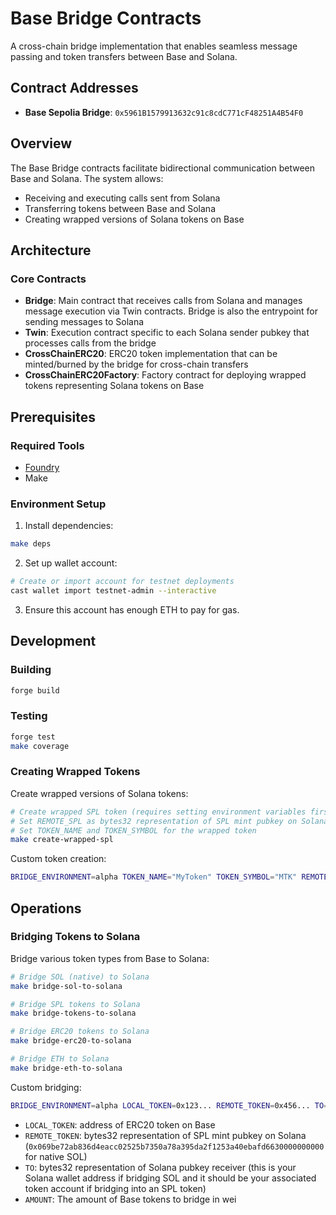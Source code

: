 # Base Bridge Contracts

A cross-chain bridge implementation that enables seamless message passing and token transfers between Base and Solana.

## Contract Addresses

- **Base Sepolia Bridge**: `0x5961B1579913632c91c8cdC771cF48251A4B54F0`

## Overview

The Base Bridge contracts facilitate bidirectional communication between Base and Solana. The system allows:

- Receiving and executing calls sent from Solana
- Transferring tokens between Base and Solana
- Creating wrapped versions of Solana tokens on Base

## Architecture

### Core Contracts

- **Bridge**: Main contract that receives calls from Solana and manages message execution via Twin contracts. Bridge is also the entrypoint for sending messages to Solana
- **Twin**: Execution contract specific to each Solana sender pubkey that processes calls from the bridge
- **CrossChainERC20**: ERC20 token implementation that can be minted/burned by the bridge for cross-chain transfers
- **CrossChainERC20Factory**: Factory contract for deploying wrapped tokens representing Solana tokens on Base

## Prerequisites

### Required Tools

- [Foundry](https://book.getfoundry.sh/getting-started/installation)
- Make

### Environment Setup

1. Install dependencies:

```bash
make deps
```

2. Set up wallet account:

```bash
# Create or import account for testnet deployments
cast wallet import testnet-admin --interactive
```

3. Ensure this account has enough ETH to pay for gas.

## Development

### Building

```bash
forge build
```

### Testing

```bash
forge test
make coverage
```

### Creating Wrapped Tokens

Create wrapped versions of Solana tokens:

```bash
# Create wrapped SPL token (requires setting environment variables first)
# Set REMOTE_SPL as bytes32 representation of SPL mint pubkey on Solana
# Set TOKEN_NAME and TOKEN_SYMBOL for the wrapped token
make create-wrapped-spl
```

Custom token creation:

```bash
BRIDGE_ENVIRONMENT=alpha TOKEN_NAME="MyToken" TOKEN_SYMBOL="MTK" REMOTE_TOKEN=0x1234... forge script CreateTokenScript --account testnet-admin --rpc-url $BASE_RPC --broadcast -vvvv
```

## Operations

### Bridging Tokens to Solana

Bridge various token types from Base to Solana:

```bash
# Bridge SOL (native) to Solana
make bridge-sol-to-solana

# Bridge SPL tokens to Solana
make bridge-tokens-to-solana

# Bridge ERC20 tokens to Solana
make bridge-erc20-to-solana

# Bridge ETH to Solana
make bridge-eth-to-solana
```

Custom bridging:

```bash
BRIDGE_ENVIRONMENT=alpha LOCAL_TOKEN=0x123... REMOTE_TOKEN=0x456... TO=0x789... AMOUNT=1000000 forge script BridgeTokensToSolanaScript --account testnet-admin --rpc-url $BASE_RPC --broadcast -vvvv
```

- `LOCAL_TOKEN`: address of ERC20 token on Base
- `REMOTE_TOKEN`: bytes32 representation of SPL mint pubkey on Solana (`0x069be72ab836d4eacc02525b7350a78a395da2f1253a40ebafd6630000000000` for native SOL)
- `TO`: bytes32 representation of Solana pubkey receiver (this is your Solana wallet address if bridging SOL and it should be your associated token account if bridging into an SPL token)
- `AMOUNT`: The amount of Base tokens to bridge in wei
